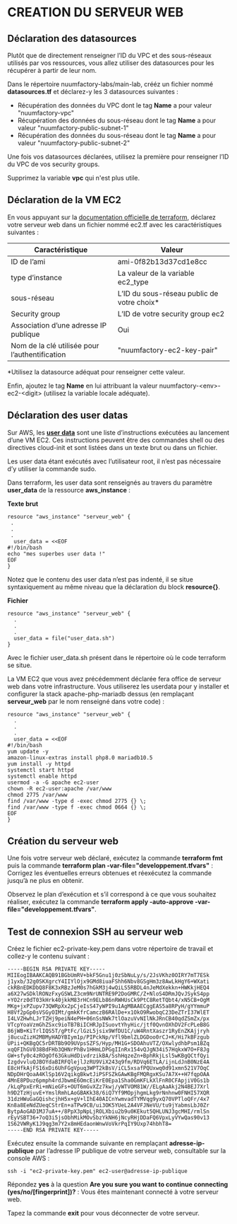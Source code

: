 # CREATION DU SERVEUR WEB

## Déclaration des datasources

Plutôt que de directement renseigner l’ID du VPC et des sous-réseaux utilisés par vos ressources, vous allez utiliser des datasources pour les récupérer à partir de leur nom.

Dans le répertoire nuumfactory-labs/main-lab, crééz un fichier nommé **datasources.tf** et déclarez-y les 3 datasources suivantes :

- Récupération des données du VPC dont le tag **Name** a pour valeur "nuumfactory-vpc"
- Récupération des données du sous-réseau dont le tag **Name** a pour valeur "nuumfactory-public-subnet-1"
- Récupération des données du sous-réseau dont le tag **Name** a pour valeur "nuumfactory-public-subnet-2"

Une fois vos datasources déclarées, utilisez la première pour renseigner l’ID du VPC de vos security groups.

Supprimez la variable **vpc** qui n'est plus utile.

## Déclaration de la VM EC2

En vous appuyant sur la [documentation officielle de terraform](https://registry.terraform.io/providers/hashicorp/aws/latest/docs/resources/instance), déclarez votre serveur web dans un fichier nommé ec2.tf avec les caractéristiques suivantes :

| Caractéristique                                | Valeur                                     |
|------------------------------------------------|--------------------------------------------|
| ID de l’ami                                    | ami-0f82b13d37cd1e8cc                      |
| type d’instance                                | La valeur de la variable ec2_type          |
| sous-réseau                                    | L’ID du sous-réseau public de votre choix* |
| Security group                                 | L’ID de votre security group ec2           |
| Association d’une adresse IP publique          | Oui                                        |
| Nom de la clé utilisée pour l’authentification | "nuumfactory-ec2-key-pair"                 |

*Utilisez la datasource adéquat pour renseigner cette valeur.

Enfin, ajoutez le tag **Name** en lui attribuant la valeur nuumfactory-\<env\>-ec2-\<digit\> (utilisez la variable locale adéquate).

## Déclaration des user datas

Sur AWS, les [**user data**](https://docs.aws.amazon.com/AWSEC2/latest/UserGuide/user-data.html) sont une liste d’instructions exécutées au lancement d’une VM EC2. Ces instructions peuvent être des commandes shell ou des directives cloud-init et sont listées dans un texte brut ou dans un fichier.

Les user data étant exécutés avec l’utilisateur root, il n’est pas nécessaire d’y utiliser la commande sudo.

Dans terraform, les user data sont renseignés au travers du paramètre **user_data** de la ressource **aws_instance** :

**Texte brut**

```
resource "aws_instance" "serveur_web" {
 .
 .
 .
  user_data = <<EOF
#!/bin/bash
echo "mes superbes user data !"
EOF
}
```

Notez que le contenu des user data n’est pas indenté, il se situe syntaxiquement au même niveau que la déclaration du block **resource{}**.

**Fichier**

```
resource "aws_instance" "serveur_web" {
  .
  .
  .
  user_data = file("user_data.sh")
}
```

Avec le fichier user_data.sh présent dans le répertoire où le code terraform se situe.

La VM EC2 que vous avez précédemment déclarée fera office de serveur web dans votre infrastructure. Vous utiliserez les userdata pour y installer et configurer la stack apache-php-mariadb dessus (en remplaçant **serveur_web** par le nom renseigné dans votre code) :

```
resource "aws_instance" "serveur_web" {
  .
  .
  .
  user_data = <<EOF
#!/bin/bash
yum update -y
amazon-linux-extras install php8.0 mariadb10.5
yum install -y httpd
systemctl start httpd
systemctl enable httpd
usermod -a -G apache ec2-user
chown -R ec2-user:apache /var/www
chmod 2775 /var/www
find /var/www -type d -exec chmod 2775 {} \;
find /var/www -type f -exec chmod 0664 {} \;
EOF
}
```

## Création du serveur web

Une fois votre serveur web déclaré, exécutez la commande **terraform fmt** puis la commande **terraform plan -var-file="developpement.tfvars"** : Corrigez les éventuelles erreurs obtenues et réexécutez la commande jusqu’à ne plus en obtenir.

Observez le plan d’exécution et s’il correspond à ce que vous souhaitez réaliser, exécutez la commande **terraform apply -auto-approve -var-file="developpement.tfvars"**.

## Test de connexion SSH au serveur web

Créez le fichier ec2-private-key.pem dans votre répertoire de travail et collez-y le contenu suivant :

```
-----BEGIN RSA PRIVATE KEY-----
MIIEogIBAAKCAQB91BGbUmRV+bkF5Gnu1j0zSbNuLy/s/2JsVKhz0OIRY7mT7ESk
j1yxb/32g0SKXgrcY4IIYlOjx9GMd8iuaFShh6Nbv8GSgHm3z8AwLkHgY6+WXati
ckRBnEDKDbQ8F8K3xRBzJeM0s7hGkM3j4wQiLS5RBDL4nJeMdXekkn+HWKkjHEQ4
a6X27wSDklRONzFxyGSWLZ3cm9NrUNTRE9P2DoGMRC/Z+NloS4DRmJQvJSykS4pp
+YO2rz0dT03kHrk40jkkM83rHCn9ELb86nRWHUsCk9PtC8RetTQbt4/xN5CB+OgM
MKg+jxPZupv73QWRpXx2pCjeIsS47yWPI9u1AgMBAAECggEAS5a8RPyH/gYYmmuP
H8Vf2pGp0sVSGyOIMt/gmkKfrCamczB6RAlDe+x1OkO9RwobqC23DeZTrI37WlET
I4LVZHwhLJrTZHj9peiN4ePH+06nSsNWk7tlOazuVvNIlNkJRnCB40qdZSmZx/px
VTcpYoaVzmGhZSxc9ioTB7BiICHRJpISuovtYhyHic/jtf0QvnOXhDV2FcPLeB8G
86jWB+KiTrlIQS5T/gPtFc/lGzL5jsix9WfDU1C/uW4RntXaszr1RyEnZKAjjryh
j8ucuZizH2MBMyHADYBIym1p/PIPckNp/Vfl9bmlZLDGDoo0rCJ+K/Hi7kBFzgub
UPii+QKBgQC5rDRTBb9O9UVpsSZFS/Hyp/MH1G+SDOAhuVTZ/OXwlydhbPsm1BZq
xqQFIhGV038BdFHb3QHNrPhBv1HHmLDPGgIInRx154vQJgN34i57HqkxW7O+F8Jg
GW+sfy0c4zROgOf63GkuHdDivdrzikBA/SshHqzeZn+BphRkjLsl5wKBgQCtfQyi
IzgdvvluQJBOYdaBIRFQlejlJzRU9ViX243q9fm/RDVq6ETLA/ijnLdJnB0NzE4A
E8cHfkAjFS16xDi6UhFGgVpuq3WPT2kBsV/iCL5xsafPQUxwq0d91xmn521V7OqC
NDpDHrQoaA4KlSp16V2qikgBkwtJiPSFSZkGAwKBgFMQRgxKSu7A7X++H7fqpOAA
4MnE8PDuz6pmph4rdJbwmE6OmcEiKrE0Epa1Sha0GmKFLkXlFnR0CFApjiV0Gs1b
/kLqPpxErRi+mNieGFs+OUT6mGvXZz7kwj/yWTVOM81W//ELgAaAkj2N4BEJ7Xrl
h9D2TzHjuvE+YmslRmhLAoGBAKk38/6iQ7Yf9MOpjhgmLkg9rNnhnw0FNHI57XQR
31dzHWuGaGQishcjhH5x+gV+lIhE40AICnYwmvadTYMVqg9yxQ70VPTloQFr/4x7
Kn8a8EeNdZUeqCStrEn+aTPw9CB/ui3OK5YUeL2A4VFJNeVU/tu9jYabmsLbJ0Zr
BytpAoGAD1MJ7uA++/8PpX3pNpLjROLXbiu2b9u0KEkut5QHLUNJ3gcMHI/rmlSn
rEyVSBT36+7oQ3i5jsObhMikMOvSbzYkNH6jNcyRHjDDaFQ6VpxLyVYwQas90v13
1S62VWRyK1J9qg3m7Y2x8mHEdaonWnwVoVkrPqIY9Uxp74hbhT8=
-----END RSA PRIVATE KEY-----
```

Exécutez ensuite la commande suivante en remplaçant **adresse-ip-publique** par l’adresse IP publique de votre serveur web, consultable sur la console AWS :

```
ssh -i "ec2-private-key.pem" ec2-user@adresse-ip-publique
```

Répondez **yes** à la question **Are you sure you want to continue connecting (yes/no/[fingerprint])?** : Vous êtes maintenant connecté à votre serveur web.

Tapez la commande **exit** pour vous déconnecter de votre serveur.